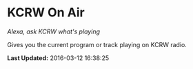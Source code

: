# KCRW On Air
*Alexa, ask KCRW what's playing*

Gives you the current program or track playing on KCRW radio.

**Last Updated:** 2016-03-12 16:38:25